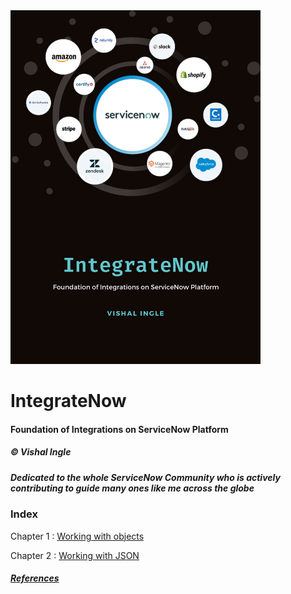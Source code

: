 <img src="/images/IntegrateNow.png" width="400" height="566">

# IntegrateNow

#### Foundation of Integrations on ServiceNow Platform

##### &copy; Vishal Ingle

##### Dedicated to the whole ServiceNow Community who is actively contributing to guide many ones like me across the globe

### Index

Chapter 1 : [Working with objects](/Chapter1.md)

Chapter 2 : [Working with JSON](/Chapter2.md)

##### [References](/References.md)
